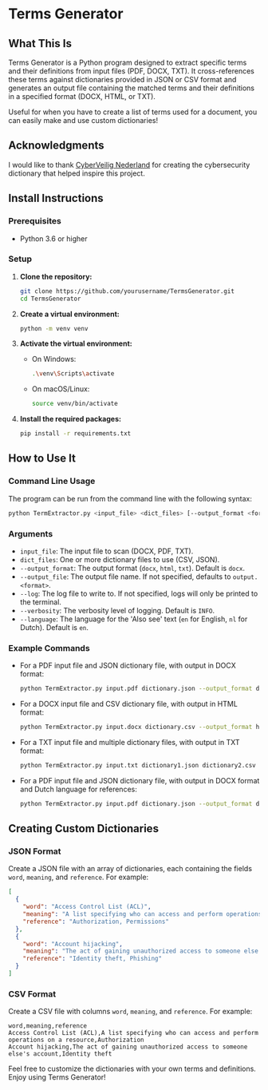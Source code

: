 
# Terms Generator

## What This Is

Terms Generator is a Python program designed to extract specific terms and their definitions from input files (PDF, DOCX, TXT). It cross-references these terms against dictionaries provided in JSON or CSV format and generates an output file containing the matched terms and their definitions in a specified format (DOCX, HTML, or TXT).

Useful for when you have to create a list of terms used for a document, you can easily make and use custom dictionaries!

## Acknowledgments
I would like to thank [CyberVeilig Nederland](https://cyberveilignederland.nl/) for creating the cybersecurity dictionary that helped inspire this project.

## Install Instructions

### Prerequisites

- Python 3.6 or higher

### Setup

1. **Clone the repository:**
   ```sh
   git clone https://github.com/yourusername/TermsGenerator.git
   cd TermsGenerator
   ```

2. **Create a virtual environment:**
   ```sh
   python -m venv venv
   ```

3. **Activate the virtual environment:**
   - On Windows:
     ```sh
     .\venv\Scripts\activate
     ```
   - On macOS/Linux:
     ```sh
     source venv/bin/activate
     ```

4. **Install the required packages:**
   ```sh
   pip install -r requirements.txt
   ```

## How to Use It

### Command Line Usage

The program can be run from the command line with the following syntax:

```sh
python TermExtractor.py <input_file> <dict_files> [--output_format <format>] [--output_file <output>] [--log <log_file>] [--verbosity <level>] [--language <lang>]
```

### Arguments

- `input_file`: The input file to scan (DOCX, PDF, TXT).
- `dict_files`: One or more dictionary files to use (CSV, JSON).
- `--output_format`: The output format (`docx`, `html`, `txt`). Default is `docx`.
- `--output_file`: The output file name. If not specified, defaults to `output.<format>`.
- `--log`: The log file to write to. If not specified, logs will only be printed to the terminal.
- `--verbosity`: The verbosity level of logging. Default is `INFO`.
- `--language`: The language for the 'Also see' text (`en` for English, `nl` for Dutch). Default is `en`.

### Example Commands

- For a PDF input file and JSON dictionary file, with output in DOCX format:
  ```sh
  python TermExtractor.py input.pdf dictionary.json --output_format docx --output_file output.docx --verbosity DEBUG
  ```

- For a DOCX input file and CSV dictionary file, with output in HTML format:
  ```sh
  python TermExtractor.py input.docx dictionary.csv --output_format html --output_file output.html --log my_log_file.log --verbosity INFO
  ```

- For a TXT input file and multiple dictionary files, with output in TXT format:
  ```sh
  python TermExtractor.py input.txt dictionary1.json dictionary2.csv --output_format txt --output_file output.txt --verbosity WARNING
  ```

- For a PDF input file and JSON dictionary file, with output in DOCX format and Dutch language for references:
  ```sh
  python TermExtractor.py input.pdf dictionary.json --output_format docx --output_file output.docx --language nl
  ```

## Creating Custom Dictionaries

### JSON Format

Create a JSON file with an array of dictionaries, each containing the fields `word`, `meaning`, and `reference`. For example:

```json
[
  {
    "word": "Access Control List (ACL)",
    "meaning": "A list specifying who can access and perform operations on a resource.",
    "reference": "Authorization, Permissions"
  },
  {
    "word": "Account hijacking",
    "meaning": "The act of gaining unauthorized access to someone else's account.",
    "reference": "Identity theft, Phishing"
  }
]
```

### CSV Format

Create a CSV file with columns `word`, `meaning`, and `reference`. For example:

```csv
word,meaning,reference
Access Control List (ACL),A list specifying who can access and perform operations on a resource,Authorization
Account hijacking,The act of gaining unauthorized access to someone else's account,Identity theft
```

Feel free to customize the dictionaries with your own terms and definitions. Enjoy using Terms Generator!
